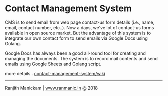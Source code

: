 # Contact Management System

CMS is to send email from web page contact-us form details (i.e., name, email, contact number, etc..). Now a days, we've lot of contact-us forms available in open source market. But the advantage of this system is to integrate our own contact form to send emails via Google Docs using Golang.

Google Docs has always been a good all-round tool for creating and managing the documents. The system is to record mail contents and send emails using Google Sheets and Golang script.

more details.. [contact-management-system/wiki](https://sites.google.com/site/ranmanicwikii/opensource/contact-management-system)

-----------------------------------------
Ranjith Manickam | www.ranmanic.in @ 2018
